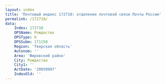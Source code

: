 ```yaml
---
layout: index
title: 'Почтовый индекс 172710: отделение почтовой связи Почты России'
permalink: /172710/
data:
    Index: 172710
    OPSName: Рождество
    OPSType: О
    OPSSubm: 171150
    Region: 'Тверская область'
    Autonom: ''
    Area: 'Фировский район'
    City: Рождество
    City1: ''
    ActDate: '20050907'
    IndexOld: ''
---
```

